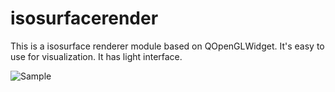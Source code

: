 # isosurfacerender
This is a isosurface renderer module based on QOpenGLWidget. It's easy to use for visualization.
It has light interface.

![Sample](https://github.com/yslib/isosurfacerender/blob/master/sample/Capture.PNG)
